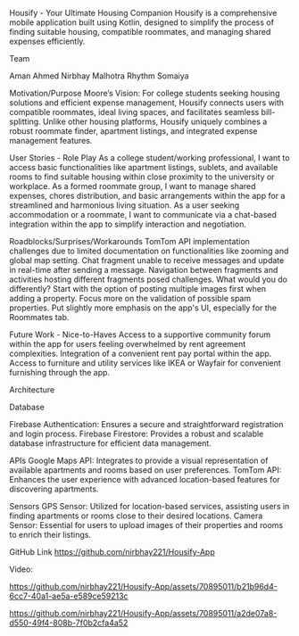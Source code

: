 Housify - Your Ultimate Housing Companion
Housify is a comprehensive mobile application built using Kotlin, designed to simplify the process of finding suitable housing, compatible roommates, and managing shared expenses efficiently.

Team

Aman Ahmed
Nirbhay Malhotra
Rhythm Somaiya

Motivation/Purpose
Moore’s Vision:
For college students seeking housing solutions and efficient expense management, Housify connects users with compatible roommates, ideal living spaces, and facilitates seamless bill-splitting.
Unlike other housing platforms, Housify uniquely combines a robust roommate finder, apartment listings, and integrated expense management features.

User Stories - Role Play
As a college student/working professional, I want to access basic functionalities like apartment listings, sublets, and available rooms to find suitable housing within close proximity to the university or workplace.
As a formed roommate group, I want to manage shared expenses, chores distribution, and basic arrangements within the app for a streamlined and harmonious living situation.
As a user seeking accommodation or a roommate, I want to communicate via a chat-based integration within the app to simplify interaction and negotiation.

Roadblocks/Surprises/Workarounds
TomTom API implementation challenges due to limited documentation on functionalities like zooming and global map setting.
Chat fragment unable to receive messages and update in real-time after sending a message.
Navigation between fragments and activities hosting different fragments posed challenges.
What would you do differently?
Start with the option of posting multiple images first when adding a property.
Focus more on the validation of possible spam properties.
Put slightly more emphasis on the app's UI, especially for the Roommates tab.

Future Work - Nice-to-Haves
Access to a supportive community forum within the app for users feeling overwhelmed by rent agreement complexities.
Integration of a convenient rent pay portal within the app.
Access to furniture and utility services like IKEA or Wayfair for convenient furnishing through the app.

Architecture

Database

Firebase Authentication: Ensures a secure and straightforward registration and login process.
Firebase Firestore: Provides a robust and scalable database infrastructure for efficient data management.

APIs
Google Maps API: Integrates to provide a visual representation of available apartments and rooms based on user preferences.
TomTom API: Enhances the user experience with advanced location-based features for discovering apartments.

Sensors
GPS Sensor: Utilized for location-based services, assisting users in finding apartments or rooms close to their desired locations.
Camera Sensor: Essential for users to upload images of their properties and rooms to enrich their listings.

GitHub Link
https://github.com/nirbhay221/Housify-App

Video:

https://github.com/nirbhay221/Housify-App/assets/70895011/b21b96d4-6cc7-40a1-ae5a-e589ce59213c




https://github.com/nirbhay221/Housify-App/assets/70895011/a2de07a8-d550-49f4-808b-7f0b2cfa4a52



